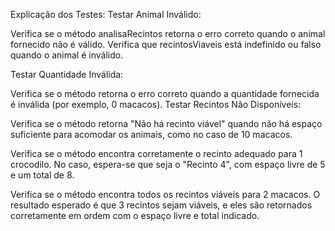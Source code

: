 Explicação dos Testes:
Testar Animal Inválido:

Verifica se o método analisaRecintos retorna o erro correto quando o animal fornecido não é válido.
Verifica que recintosViaveis está indefinido ou falso quando o animal é inválido.

Testar Quantidade Inválida:

Verifica se o método retorna o erro correto quando a quantidade fornecida é inválida (por exemplo, 0 macacos).
Testar Recintos Não Disponíveis:

Verifica se o método retorna "Não há recinto viável" quando não há espaço suficiente para acomodar os animais, como no caso de 10 macacos.

Verifica se o método encontra corretamente o recinto adequado para 1 crocodilo. No caso, espera-se que seja o "Recinto 4", com espaço livre de 5 e um total de 8.

Verifica se o método encontra todos os recintos viáveis para 2 macacos. O resultado esperado é que 3 recintos sejam viáveis, e eles são retornados corretamente em ordem com o espaço livre e total indicado.
